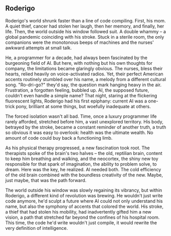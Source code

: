 ## Roderigo
Roderigo's world shrunk faster than a line of code compiling. First, his mom. A quiet thief, cancer had stolen her laugh, then her memory, and finally, her life. Then, the world outside his window followed suit. A double whammy – a global pandemic coinciding with his stroke. Stuck in a sterile room, the only companions were the monotonous beeps of machines and the nurses' awkward attempts at small talk. 

He, a programmer for a decade, had always been fascinated by the burgeoning field of AI. But here, with nothing but his own thoughts for company, the limitations became glaringly obvious. The nurses, bless their hearts, relied heavily on voice-activated radios. Yet, their perfect American accents routinely stumbled over his name, a melody from a different cultural song.  "Ro-dri-go?" they'd say, the question mark hanging heavy in the air.  Frustration, a forgotten feeling, bubbled up. AI, the supposed future, couldn't even handle a simple name?  That night, staring at the flickering fluorescent lights, Roderigo had his first epiphany: current AI was a one-trick pony, brilliant at some things, but woefully inadequate at others. 

The forced isolation wasn't all bad. Time, once a luxury programmer life rarely afforded, stretched before him, a vast unexplored territory.  His body, betrayed by the stroke, became a constant reminder of another truth, a truth so obvious it was easy to overlook: health was the ultimate wealth. No amount of code could buy back a functioning limb. 

As his physical therapy progressed, a new fascination took root. The therapists spoke of the brain's two halves – the old, reptilian brain, content to keep him breathing and walking, and the neocortex, the shiny new toy responsible for that spark of imagination, the ability to problem solve, to dream.  Here was the key, he realized. AI needed both. The cold efficiency of the old brain combined with the boundless creativity of the new. Maybe, just maybe, that was the path forward. 

The world outside his window was slowly regaining its vibrancy, but within Roderigo, a different kind of revolution was brewing. He wouldn't just write code anymore, he'd sculpt a future where AI could not only understand his name, but also the symphony of accents that colored the world.  His stroke, a thief that had stolen his mobility, had inadvertently gifted him a new vision, a path that stretched far beyond the confines of his hospital room.  This time, the code he'd write wouldn't just compile, it would rewrite the very definition of intelligence. 
